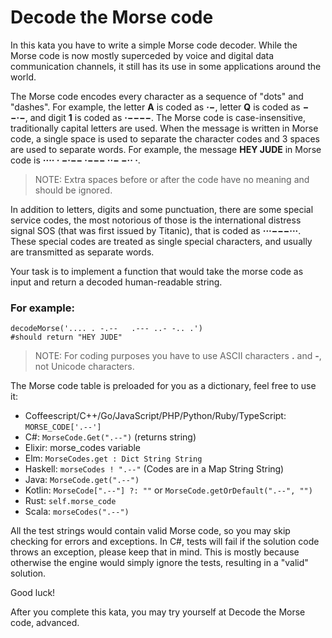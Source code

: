 # Decode the Morse code
In this kata you have to write a simple Morse code decoder. While the Morse code is now mostly superceded by voice and digital data communication channels, it still has its use in some applications around the world.

The Morse code encodes every character as a sequence of "dots" and "dashes". For example, the letter **A** is coded as **·−**, letter **Q** is coded as **−−·−**, and digit **1** is coded as **·−−−−**. The Morse code is case-insensitive, traditionally capital letters are used. When the message is written in Morse code, a single space is used to separate the character codes and 3 spaces are used to separate words. For example, the message **HEY JUDE** in Morse code is **···· · −·−−   ·−−− ··− −·· ·**.

> NOTE: Extra spaces before or after the code have no meaning and should be ignored.

In addition to letters, digits and some punctuation, there are some special service codes, the most notorious of those is the international distress signal SOS (that was first issued by Titanic), that is coded as **···−−−···**. These special codes are treated as single special characters, and usually are transmitted as separate words.

Your task is to implement a function that would take the morse code as input and return a decoded human-readable string.

### For example:
```
decodeMorse('.... . -.--   .--- ..- -.. .')
#should return "HEY JUDE"
```
> NOTE: For coding purposes you have to use ASCII characters **.** and **-**, not Unicode characters.

The Morse code table is preloaded for you as a dictionary, feel free to use it:

- Coffeescript/C++/Go/JavaScript/PHP/Python/Ruby/TypeScript: ```MORSE_CODE['.--']```
- C#: ```MorseCode.Get(".--")``` (returns string)
- Elixir: morse_codes variable
- Elm: ```MorseCodes.get : Dict String String```
- Haskell: ```morseCodes ! ".--"``` (Codes are in a Map String String)
- Java: ```MorseCode.get(".--")```
- Kotlin: ```MorseCode[".--"] ?: ""``` or ```MorseCode.getOrDefault(".--", "")```
- Rust: ```self.morse_code```
- Scala: ```morseCodes(".--")```

All the test strings would contain valid Morse code, so you may skip checking for errors and exceptions. In C#, tests will fail if the solution code throws an exception, please keep that in mind. This is mostly because otherwise the engine would simply ignore the tests, resulting in a "valid" solution.

Good luck!

After you complete this kata, you may try yourself at Decode the Morse code, advanced.